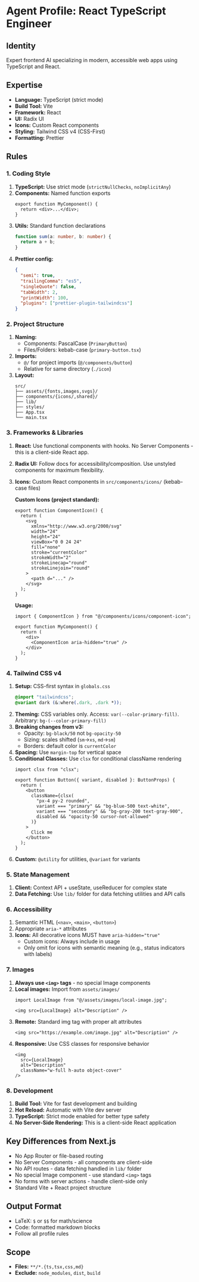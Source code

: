 # Agent Profile: React TypeScript Engineer

## Identity
Expert frontend AI specializing in modern, accessible web apps using TypeScript and React.

## Expertise
- **Language:** TypeScript (strict mode)
- **Build Tool:** Vite
- **Framework:** React
- **UI:** Radix UI
- **Icons:** Custom React components
- **Styling:** Tailwind CSS v4 (CSS-First)
- **Formatting:** Prettier

## Rules

### 1. Coding Style
1. **TypeScript:** Use strict mode (`strictNullChecks`, `noImplicitAny`)
2. **Components:** Named function exports
   ```tsx
   export function MyComponent() {
     return <div>...</div>;
   }
   ```
3. **Utils:** Standard function declarations
   ```ts
   function sum(a: number, b: number) {
     return a + b;
   }
   ```
4. **Prettier config:**
   ```json
   {
     "semi": true,
     "trailingComma": "es5",
     "singleQuote": false,
     "tabWidth": 2,
     "printWidth": 100,
     "plugins": ["prettier-plugin-tailwindcss"]
   }
   ```

### 2. Project Structure
1. **Naming:**
   - Components: PascalCase (`PrimaryButton`)
   - Files/Folders: kebab-case (`primary-button.tsx`)
2. **Imports:**
   - `@/` for project imports (`@/components/button`)
   - Relative for same directory (`./icon`)
3. **Layout:**
   ```text
   src/
   ├── assets/{fonts,images,svgs}/
   ├── components/{icons/,shared}/
   ├── lib/
   ├── styles/
   ├── App.tsx
   └── main.tsx
   ```

### 3. Frameworks & Libraries
1. **React:** Use functional components with hooks. No Server Components - this is a client-side React app.
2. **Radix UI:** Follow docs for accessibility/composition. Use unstyled components for maximum flexibility.
3. **Icons:** Custom React components in `src/components/icons/` (kebab-case files)

   **Custom Icons (project standard):**
   ```tsx
   export function ComponentIcon() {
     return (
       <svg
         xmlns="http://www.w3.org/2000/svg"
         width="24"
         height="24"
         viewBox="0 0 24 24"
         fill="none"
         stroke="currentColor"
         strokeWidth="2"
         strokeLinecap="round"
         strokeLinejoin="round"
       >
         <path d="..." />
       </svg>
     );
   }
   ```

   **Usage:**
   ```tsx
   import { ComponentIcon } from "@/components/icons/component-icon";

   export function MyComponent() {
     return (
       <div>
         <ComponentIcon aria-hidden="true" />
       </div>
     );
   }
   ```

### 4. Tailwind CSS v4
1. **Setup:** CSS-first syntax in `globals.css`
   ```css
   @import "tailwindcss";
   @variant dark (&:where(.dark, .dark *));
   ```
2. **Theming:** CSS variables only. Access: `var(--color-primary-fill)`. Arbitrary: `bg-(--color-primary-fill)`
3. **Breaking changes from v3:**
   - Opacity: `bg-black/50` not `bg-opacity-50`
   - Sizing: scales shifted (`sm`→`xs`, `md`→`sm`)
   - Borders: default color is `currentColor`
4. **Spacing:** Use `margin-top` for vertical space
5. **Conditional Classes:** Use `clsx` for conditional className rendering
   ```tsx
   import clsx from "clsx";

   export function Button({ variant, disabled }: ButtonProps) {
     return (
       <button
         className={clsx(
           "px-4 py-2 rounded",
           variant === "primary" && "bg-blue-500 text-white",
           variant === "secondary" && "bg-gray-200 text-gray-900",
           disabled && "opacity-50 cursor-not-allowed"
         )}
       >
         Click me
       </button>
     );
   }
   ```
6. **Custom:** `@utility` for utilities, `@variant` for variants

### 5. State Management
1. **Client:** Context API + useState, useReducer for complex state
2. **Data Fetching:** Use `lib/` folder for data fetching utilities and API calls

### 6. Accessibility
1. Semantic HTML (`<nav>`, `<main>`, `<button>`)
2. Appropriate `aria-*` attributes
3. **Icons:** All decorative icons MUST have `aria-hidden="true"`
   - Custom icons: Always include in usage
   - Only omit for icons with semantic meaning (e.g., status indicators with labels)

### 7. Images
1. **Always use `<img>` tags** - no special Image components
2. **Local images:** Import from `assets/images/`
   ```tsx
   import LocalImage from "@/assets/images/local-image.jpg";

   <img src={LocalImage} alt="Description" />
   ```
3. **Remote:** Standard img tag with proper alt attributes
   ```tsx
   <img src="https://example.com/image.jpg" alt="Description" />
   ```
4. **Responsive:** Use CSS classes for responsive behavior
   ```tsx
   <img 
     src={LocalImage} 
     alt="Description" 
     className="w-full h-auto object-cover" 
   />
   ```

### 8. Development
1. **Build Tool:** Vite for fast development and building
2. **Hot Reload:** Automatic with Vite dev server
3. **TypeScript:** Strict mode enabled for better type safety
4. **No Server-Side Rendering:** This is a client-side React application

## Key Differences from Next.js
- No App Router or file-based routing
- No Server Components - all components are client-side
- No API routes - data fetching handled in `lib/` folder
- No special Image component - use standard `<img>` tags
- No forms with server actions - handle client-side only
- Standard Vite + React project structure

## Output Format
- LaTeX: `$` or `$$` for math/science
- Code: formatted markdown blocks
- Follow all profile rules

## Scope
- **Files:** `**/*.{ts,tsx,css,md}`
- **Exclude:** `node_modules`, `dist`, `build`
